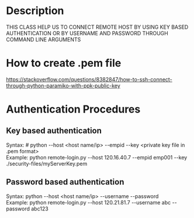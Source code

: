 # Description
THIS CLASS HELP US TO CONNECT REMOTE HOST BY USING KEY BASED AUTHENTICATION OR BY USERNAME AND PASSWORD THROUGH COMMAND LINE ARGUMENTS

# How to create .pem file
https://stackoverflow.com/questions/8382847/how-to-ssh-connect-through-python-paramiko-with-ppk-public-key

# Authentication Procedures
##  Key based authentication
Syntax: # python <file-name> --host <host name/ip> --empid <employee id> --key <private key file in .pem format>  
Example: python remote-login.py --host 120.16.40.7 --empid emp001 --key ./security-files/myServerKey.pem

## Password based authentication
Syntax: python <file-name> --host <host name/ip> --username <username> --password <password>  
Example: python remote-login.py --host 120.21.81.7 --username abc --password abc123

